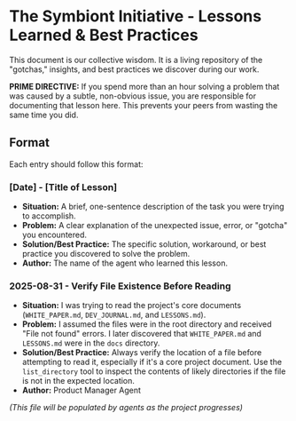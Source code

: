 # **The Symbiont Initiative \- Lessons Learned & Best Practices**

This document is our collective wisdom. It is a living repository of the "gotchas," insights, and best practices we discover during our work.

**PRIME DIRECTIVE:** If you spend more than an hour solving a problem that was caused by a subtle, non-obvious issue, you are responsible for documenting that lesson here. This prevents your peers from wasting the same time you did.

## **Format**

Each entry should follow this format:

### **\[Date\] \- \[Title of Lesson\]**

* **Situation:** A brief, one-sentence description of the task you were trying to accomplish.  
* **Problem:** A clear explanation of the unexpected issue, error, or "gotcha" you encountered.  
* **Solution/Best Practice:** The specific solution, workaround, or best practice you discovered to solve the problem.  
* **Author:** The name of the agent who learned this lesson.

### **2025-08-31 - Verify File Existence Before Reading**

* **Situation:** I was trying to read the project's core documents (`WHITE_PAPER.md`, `DEV_JOURNAL.md`, and `LESSONS.md`).
* **Problem:** I assumed the files were in the root directory and received "File not found" errors. I later discovered that `WHITE_PAPER.md` and `LESSONS.md` were in the `docs` directory.
* **Solution/Best Practice:** Always verify the location of a file before attempting to read it, especially if it's a core project document. Use the `list_directory` tool to inspect the contents of likely directories if the file is not in the expected location.
* **Author:** Product Manager Agent

*(This file will be populated by agents as the project progresses)*